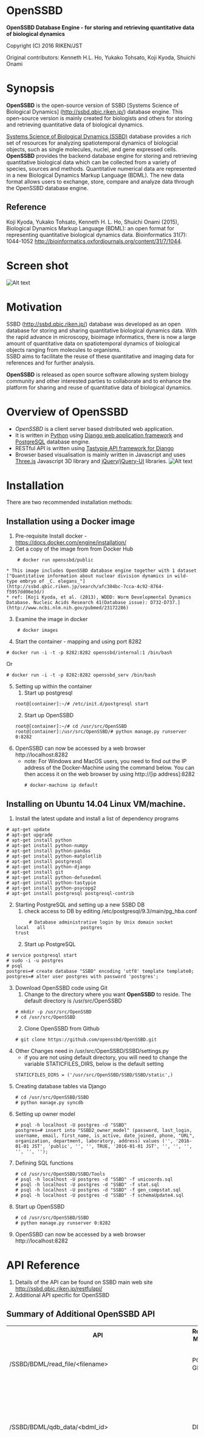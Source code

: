 # OpenSSBD

**OpenSSBD Database Engine - for storing and retrieving quantitative data of biological dynamics**

Copyright (C) 2016  RIKEN/JST

Original contributors: Kenneth H.L. Ho, Yukako Tohsato, Koji Kyoda, Shuichi Onami
    
# Synopsis

**OpenSSBD** is the open-source version of SSBD [Systems Science of Biological Dynamics] (http://ssbd.qbic.riken.jp/) database engine.
This open-source version is mainly created for biologists and others for storing and retrieving quantitative data of biological dynamics. 

[Systems Science of Biological Dynamics (SSBD)](http://ssbd.qbic.riken.jp/) database provides a rich set of resources for analyzing spatiotemporal dynamics of biologcial objects, 
such as single molecules, nuclei, and gene expressed cells. **OpenSSBD** provides the backend database engine for storing and retrieving quantitative biological data which can be collected from a variety of species, sources and methods. 
Quantitative numerical data are represented in a new Biological Dynamics Markup Language (BDML). The new data format allows users to exchange, store, compare and analyze data through the OpenSSBD database engine.

## Reference
Koji Kyoda, Yukako Tohsato, Kenneth H. L. Ho, Shuichi Onami (2015),
Biological Dynamics Markup Language (BDML): an open format for representing quantitative biological dynamics data. Bioinformatics 31(7): 1044-1052 
<http://bioinformatics.oxfordjournals.org/content/31/7/1044>.

# Screen shot
![Alt text](openssbd_screen.jpg?raw=true "OpenSSBD screenshot")

# Motivation

SSBD (http://ssbd.qbic.riken.jp/) database was developed as an open database for storing and sharing quantitative biological dynamics data. 
With the rapid advance in microscopy, bioimage informatics, there is now a large amount of quantitative data on spatiotemporal dynamics of biological objects ranging from molecules to organisms.  
SSBD aims to facilitate the reuse of these quantitative and imaging data for references and for further analysis.

**OpenSSBD** is released as open source software allowing system biology community and other interested parties to collaborate and to enhance the platform for sharing and reuse of quantitative data of biological dynamics.

# Overview of OpenSSBD
* *OpenSSBD* is a client server based distributed web application. 
* It is written in [Python](https://www.python.org/) using [Django web application framework](https://www.djangoproject.com/) and [PostgreSQL](http://www.postgresql.org/) database engine. 
* RESTful API is written using [Tastypie API framework for Django](https://django-tastypie.readthedocs.org/en/latest/)
* Browser based visualisation is mainly written in Javascript and uses [Three.js](http://threejs.org/) Javascript 3D library and [jQuery](https://jquery.com/)/[jQuery-UI](https://jqueryui.com/) libraries.
![Alt text](OpenSSBD.jpg?raw=true "Overview of OpenSSBD")

# Installation

There are two recommended installation methods:

## Installation using a Docker image
 1. Pre-requisite
     Install docker - https://docs.docker.com/engine/installation/
 2. Get a copy of the image from from Docker Hub 
```
    # docker run openssbd/public
```
    * This image includes OpenSSBD database engine together with 1 dataset ["Quantitative information about nuclear division dynamics in wild-type embryo of _C. elegans_"](http://ssbd.qbic.riken.jp/search/afc304bc-7cca-4c92-8764-f5957dd06e3d/)
    * ref: [Koji Kyoda, et al. (2013), WDDD: Worm Developmental Dynamics Database. Nucleic Acids Research 41(Database issue): D732-D737.](http://www.ncbi.nlm.nih.gov/pubmed/23172286)
     
 3. Examine the image in docker
```
    # docker images
```
 4. Start the container - mapping and using port 8282
```
# docker run -i -t -p 8282:8282 openssbd/internal:1 /bin/bash
```
Or
```
# docker run -i -t -p 8282:8282 openssbd_serv /bin/bash
```
 5. Setting up within the container
     1. Start up postgresql
       ```
       root@[container]:~/# /etc/init.d/postgresql start
       ```
     2. Start up OpenSSBD 
      ```
      root@[container]:~/# cd /usr/src/OpenSSBD
      root@[container]:/usr/src/OpenSSBD/# python manage.py runserver 0:8282
      ```
 6. OpenSSBD can now be accessed by a web browser http://localhost:8282
     * note: For Windows and MacOS users, you need to find out the IP address of the Docker-Machine using the command below.
     You can then access it on the web browser by using http://[ip address]:8282
       ```
       # docker-machine ip default
       ```

## Installing on Ubuntu 14.04 Linux VM/machine.
  1. Install the latest update and install a list of dependency programs
   ```
   # apt-get update
   # apt-get upgrade
   # apt-get install python
   # apt-get install python-numpy
   # apt-get install python-pandas
   # apt-get install python-matplotlib
   # apt-get install postgresql 
   # apt-get install python-django
   # apt-get install git 
   # apt-get install python-defusedxml
   # apt-get install python-tastypie
   # apt-get install python-psycopg2
   # apt-get install postgresql postgresql-contrib
   ```
  2. Starting PostgreSQL and setting up a new SSBD DB
     1. check access to DB by editing /etc/postgresql/9.3/main/pg_hba.conf
     ```
          # Database administrative login by Unix domain socket
     local   all             postgres                                trust
     ```
     2. Start up PostgreSQL
   ```
   # service postgresql start
   # sudo -i -u postgres
   # psql
   postgres=# create database "SSBD" encoding 'utf8' template template0;
   postgres=# alter user postgres with password 'postgres';
   ```
  3. Download OpenSSBD code using Git
     1. Change to the directory where you want **OpenSSBD** to reside. The default directory is /usr/src/OpenSSBD
     ```
     # mkdir -p /usr/src/OpenSSBD
     # cd /usr/src/OpenSSBD
     ```
     2. Clone OpenSSBD from Github
     ```
     # git clone https://github.com/openssbd/OpenSSBD.git
     ```
  4. Other Changes need in /usr/src/OpenSSBD/SSBD/settings.py
        * if you are not using default directory, you will need to change the variable STATICFILES_DIRS, below is the default setting
        ```
        STATICFILES_DIRS = ('/usr/src/OpenSSBD/SSBD/SSBD/static',)
        ```
  5. Creating database tables via Django
     ```
     # cd /usr/src/OpenSSBD/SSBD
     # python manage.py syncdb
     ```
  6. Setting up owner model
     ```
     # psql -h localhost -U postgres -d "SSBD"
     postgres=# insert into "SSBD2_owner_model" (password, last_login, username, email, first_name, is_active, date_joined, phone, "URL", organization, department, laboratory, address) values ('', '2016-01-01 JST', 'public', '', '', TRUE, '2016-01-01 JST', '', '', '', '', '', '');
     ```
  7. Defining SQL functions
     ```
     # cd /usr/src/OpenSSBD/SSBD/Tools
     # psql -h localhost -U postgres -d "SSBD" -f unicoords.sql 
     # psql -h localhost -U postgres -d "SSBD" -f stat.sql     
     # psql -h localhost -U postgres -d "SSBD" -f gen_compstat.sql
     # psql -h localhost -U postgres -d "SSBD" -f schemaUpdate4.sql 
     ```
  8. Start up OpenSSBD 
      ```
      # cd /usr/src/OpenSSBD/SSBD
      # python manage.py runserver 0:8282
      ```
  9. OpenSSBD can now be accessed by a web browser http://localhost:8282

# API Reference
1. Details of the API can be found on SSBD main web site <http://ssbd.qbic.riken.jp/restfulapi/>
2. Additional API specific for OpenSSBD

<h2 id="SummaryofAdditionalOpenSSBDAPI">Summary of Additional OpenSSBD API</h2>
<table class="wiki">
<tr><th> <strong>API</strong> </th><th> <strong>Request Method</strong> </th><th> <strong>Functions</strong> </th><th> <strong>Status</strong> 
</th></tr><tr><td style="text-align: left">/SSBD/BDML/read_file/&lt;filename&gt;   </td><td> POST or GET </td><td> Importing BDML file &lt;filename&gt; into OpenSSBD  </td><td> only support BDML v0.15 
</td></tr><tr><td style="text-align: left">/SSBD/BDML/qdb_data/&lt;bdml_id&gt;   </td><td> DELETE </td><td> Deleting dataset &lt;bdml_id&gt;  </td><td> when there is error in importing dataset, this API may not delete the incomplete dataset cleanly 
</td></tr><tr><td style="text-align: left">/SSBD/BDML/vertices/&lt;bdml_id&gt;/t/&lt;timepoint&gt;/etype/&lt;entity type&gt;   </td><td> GET   </td><td> Retrieving coordinates of &lt;bdml_id&gt; at &lt;timepoint&gt; with &lt;entity type&gt;  </td><td> 
</td></tr></table>

## read_file API
  * **Description** - Importing BDML files into OpenSSBD
  * Usage:
  ``` /SSBD/BDML/readfile/<filename>/ ```
    * where filename is the name of the BDML file
    * limit to importing BDML version 0.15 format
    * e.g.
    ```
    # curl -X POST http://localhost:8282/SSBD/BDML/read_file/wt_N2_030131_01.bdml0.15.xml/
    {"details": "bdml 563d487f-1676-4159-a3ab-c25c2e198f6c is saved in the database", "error": "none"}
    ```
    
## qdb_data API
  * **Description** - Deleting dataset in OpenSSBD
  * Usage:
  ``` /SSBD/BDML/qdb_data/<bdml_id>/ ```
    * it requires a DELETE http function
    * where bdml_id is the internal ID of the dataset
    * It may not cleanly delete data when there is importing error
    * e.g.
    ```
    # curl -X DELETE http://localhost:8282/SSBD/BDML/qdb_data/1/
    ```
    
## vertices API 
  * **Description** - Retrieving coordinates from OpenSSBD for displaying on a web browser
  * Usage:
  ``` /SSBD/BDML/vertices/<bdml_id>/t/<time pt>/etype/<entity type>/ ```
    * where bdml_id is the internal ID of the dataset
    * time pt is the data related to the specific time point
    * entity type is the type of entity which one wants to retrieve, point, sphere and line. Face is not supported yet.
    * e.g. retrieving BDML internal ID=1 at time point=10 and enitity type=line 
      ```
      http://localhost:8282/SSBD/BDML/vertices/1/t/10/etype/line/
      ```
    * It will always return in JSON format with a key _vertices_ and a list of coordinates with its component and entity ids
      ```
      { vertices : [entity_id, coordinates_id, x, y, z, t, ... ] }
      ```


# Importing BDML files into OpenSSBD
1. Create a directory in /tmp/bdml 
   ```
   # mkdir -p /tmp/bdml
   ```
2. Copy the bdml files to the /tmp/bdml directory, e.g. 
   ```
    # cp wt_N2_030131_01.bdml0.15.xml /tmp/bdml
    ```
3. Call read_file API, e.g. 
    ```
    # curl -X POST http://localhost:9292/SSBD/BDML/read_file/wt_N2_030131_01.bdml0.15.xml/
    {"details": "bdml 563d487f-1676-4159-a3ab-c25c2e198f6c is saved in the database", "error": "none"}
    ```
4. Find the bdml internal ID number using bdml API, e.g.  
   ```
   http://dhcp20-193.cdb.riken.jp:8282/SSBD/api/v1/bdml/?format=xml;bdml__bdml_ID__icontains=563;
   ```
   * Result:
   ```
<response>
<objects type="list">
<object>
<bdml_ID>563d487f-1676-4159-a3ab-c25c2e198f6c</bdml_ID>
<id type="integer">1</id>
<title>
BDML file for quantitative information about nuclear division dynamics of wild-type embryo
</title>
</object>
</objects>
<meta type="hash">
<next type="null"/>
<total_count type="integer">1</total_count>
<previous type="null"/>
<limit type="integer">20</limit>
<offset type="integer">0</offset>
</meta>
</response>
```
5. Update the root table via SQL function schemaupdate4 together with the internal ID number 
  * e.g.
```
psql -h localhost -U postgres -d "SSBD" -c "select schemaupdate4(1);"
NOTICE:  Inserted 1 into SSBD2_meta_data_model
NOTICE:  Inserted 1 into SSBD2_quant_data_model
NOTICE:  Inserted 1 into SSBD2_scaleunit_data_model
NOTICE:  Inserted 1 into SSBD2_bml_multipart_model
NOTICE:  Inserted 1 into SSBD2_root_data_model
 schemaupdate4 
---------------
             1
(1 row)
```
6. Update the unicoords table via SQL function unicoords - it fills in the entries by calculating all the coordinates in micrometers.
  * e.g.
```
# psql -h localhost -U postgres -d "SSBD" -c "select unicoords(1);"
NOTICE:  Starting to insert 1 into SSBD
NOTICE:  Inserted 1 into SSBD
 unicoords 
-----------
         1
(1 row)
```
7. Updating statistical table via function genstats
  * e.g.
```
# psql -h localhost -U postgres -d "SSBD" -c "select genstats(1);"
NOTICE:  Starting to insert stats 1 into SSBD
NOTICE:  Inserted stats 1 into SSBD
 genstats 
----------
        1
(1 row)
```

# Differences between OpenSSBD and SSBD
* Although [SSBD](http://ssbd.qbic.riken.jp) is currently running on [RHEL](https://www.redhat.com/en/technologies/linux-platforms/enterprise-linux) servers, OpenSSBD is built on top of [Ubuntu](http://www.ubuntu.com/) 14.04 Linux.
* It does not include OMERO image database. Users will need to install OMERO separately. (see https://www.openmicroscopy.org/site for more details)
* Functions are limited to
  * Importing BDML 0.15 files including data types for points, lines and spheres, but not face.
  * Importing BDML files does not support multi-part BDML files
  * Browser visualisation is limited to single time-point viewer as multiple time point viewer requires special manually tweeted optimizations
  * CSS style file is not included as it contains 3rd parties copyright material.
* read_file API is included in OpenSSBD for importing BDML files.  
  * It is not available to the public on SSBD. It is a privileged function to import BDML files into SSBD.

# Known issues
* Importing data is done manually through command line.
* There is only a limit basic function to delete a dataset and may need to manually remove entry from the SQL DB.
* Function to update a dataset is not provided. This is due to fact that any change to a BDML file would require creating a new unique BDML file with a unique BDML_ID. Instead there is a provision in SQL table to label a dataset status, e.g. available, error, etc.
* Although there is a provision in the root table to allow different meta information to be stored without re-importing the same dataset, data has to be updated manually.
* There is no automated function to input or update the location of the BDML files. Those data have to be input manually into the SQL tables.

# Contributors guide
* Please feel free to fork, enhance/modify OpenSSBD. We look forward to hearing from you and together we hope to share new ideas and collaborate in new projects using OpenSSBD.
* If you find any bugs, or questions, please submit and open an Issue. 

# Acknowledgment
This work has been partly supported by National Bioscience Database Center (NBDC) of Japan Science and Technology Agency (JST).

# License

Copyright (C) 2016  RIKEN/JST

GNU GENERAL PUBLIC LICENSE  Version 3 (GPLv3.0)

    This program is free software: you can redistribute it and/or modify
    it under the terms of the GNU General Public License as published by
    the Free Software Foundation, version 3 of the License.

    This program is distributed in the hope that it will be useful,
    but WITHOUT ANY WARRANTY; without even the implied warranty of
    MERCHANTABILITY or FITNESS FOR A PARTICULAR PURPOSE.  See the
    GNU General Public License for more details.

    You should have received a copy of the GNU General Public License
    along with this program.  If not, see <http://www.gnu.org/licenses/>
